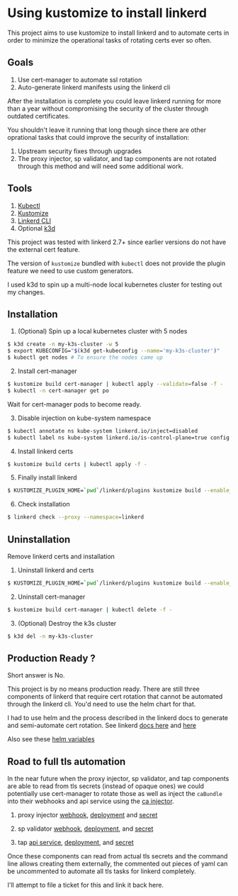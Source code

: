 # Using kustomize to install linkerd

This project aims to use kustomize to install linkerd and to automate certs
in order to minimize the operational tasks of rotating certs ever so often.

## Goals

1. Use cert-manager to automate ssl rotation
2. Auto-generate linkerd manifests using the linkerd cli

After the installation is complete you could leave linkerd running
for more than a year without compromising the security of the cluster through outdated certificates.

You shouldn't leave it running that long though since there are other
oprational tasks that could improve the security of installation:

1. Upstream security fixes through upgrades
2. The proxy injector, sp validator, and tap components are not rotated through
   this method and will need some additional work.

## Tools

1. [Kubectl](https://kubernetes.io/docs/tasks/tools/install-kubectl/)
2. [Kustomize](https://github.com/kubernetes-sigs/kustomize/releases/tag/kustomize/v3.5.4)
3. [Linkerd CLI](https://github.com/linkerd/linkerd2/releases)
4. Optional [k3d](https://github.com/rancher/k3d/releases)


This project was tested with linkerd 2.7+ since earlier versions do not have
the external cert feature.

The version of `kustomize` bundled with `kubectl` does not provide the plugin
feature we need to use custom generators.

I used k3d to spin up a multi-node local kubernetes cluster for testing out my changes.

## Installation

1. (Optional) Spin up a local kubernetes cluster with 5 nodes

```bash
$ k3d create -n my-k3s-cluster -w 5
$ export KUBECONFIG="$(k3d get-kubeconfig --name='my-k3s-cluster')"
$ kubectl get nodes # To ensure the nodes came up
```

2. Install cert-manager

```bash
$ kustomize build cert-manager | kubectl apply --validate=false -f -
$ kubectl -n cert-manager get po
```

Wait for cert-manager pods to become ready.

3. Disable injection on kube-system namespace

```bash
$ kubectl annotate ns kube-system linkerd.io/inject=disabled
$ kubectl label ns kube-system linkerd.io/is-control-plane=true config.linkerd.io/admission-webhooks=disabled
```

4. Install linkerd certs

```bash
$ kustomize build certs | kubectl apply -f -
```

5. Finally install linkerd

```bash
$ KUSTOMIZE_PLUGIN_HOME=`pwd`/linkerd/plugins kustomize build --enable_alpha_plugins linkerd | kubectl apply -f -
```

6. Check installation

```bash
$ linkerd check --proxy --namespace=linkerd
```

## Uninstallation

Remove linkerd certs and installation

1. Uninstall linkerd and certs

```bash
$ KUSTOMIZE_PLUGIN_HOME=`pwd`/linkerd/plugins kustomize build --enable_alpha_plugins linkerd | kubectl delete -f -
```

2. Uninstall cert-manager

```bash
$ kustomize build cert-manager | kubectl delete -f -
```

3. (Optional) Destroy the k3s cluster

```bash
$ k3d del -n my-k3s-cluster
```


## Production Ready ?

Short answer is No.

This project is by no means production ready. There are still three components
of linkerd that require cert rotation that cannot be automated through the
linkerd cli. You'd need to use the helm chart for that.

I had to use helm and the process described in the linkerd docs to generate and
semi-automate cert rotation. See linkerd [docs here](https://linkerd.io/2/tasks/manually-rotating-control-plane-tls-credentials/)
and [here](https://linkerd.io/2/tasks/automatically-rotating-control-plane-tls-credentials/)

Also see these [helm variables](https://github.com/linkerd/linkerd2/blob/stable-2.7.0/charts/linkerd2/values.yaml#L134-L154)

## Road to full tls automation

In the near future when the proxy injector, sp validator, and tap components
are able to read from tls secrets (instead of opaque ones) we could potentially
use cert-manager to rotate those as well as inject the `caBundle` into their webhooks and api service
using the [ca injector](https://cert-manager.io/docs/concepts/ca-injector/).

1. proxy injector [webhook](https://github.com/linkerd/linkerd2/blob/stable-2.7.0/charts/linkerd2/templates/proxy-injector-rbac.yaml#L92), [deployment](https://github.com/linkerd/linkerd2/blob/stable-2.7.0/charts/linkerd2/templates/proxy-injector.yaml#L90) and [secret](https://github.com/linkerd/linkerd2/blob/stable-2.7.0/charts/linkerd2/templates/proxy-injector-rbac.yaml#L56-L70)

2. sp validator [webhook](https://github.com/linkerd/linkerd2/blob/stable-2.7.0/charts/linkerd2/templates/sp-validator-rbac.yaml#L80), [deployment](https://github.com/linkerd/linkerd2/blob/stable-2.7.0/charts/linkerd2/templates/sp-validator.yaml#L104), and [secret](https://github.com/linkerd/linkerd2/blob/stable-2.7.0/charts/linkerd2/templates/sp-validator-rbac.yaml#L44-L58)

3. tap [api service](https://github.com/linkerd/linkerd2/blob/stable-2.7.0/charts/linkerd2/templates/tap-rbac.yaml#L125), [deployment](https://github.com/linkerd/linkerd2/blob/stable-2.7.0/charts/linkerd2/templates/tap.yaml#L119), and [secret](https://github.com/linkerd/linkerd2/blob/stable-2.7.0/charts/linkerd2/templates/tap-rbac.yaml#L94-L108)

Once these components can read from actual tls secrets and the command line
allows creating them externally, the commented out pieces of yaml can be
uncommented to automate all tls tasks for linkerd completely.

I'll attempt to file a ticket for this and link it back here.
